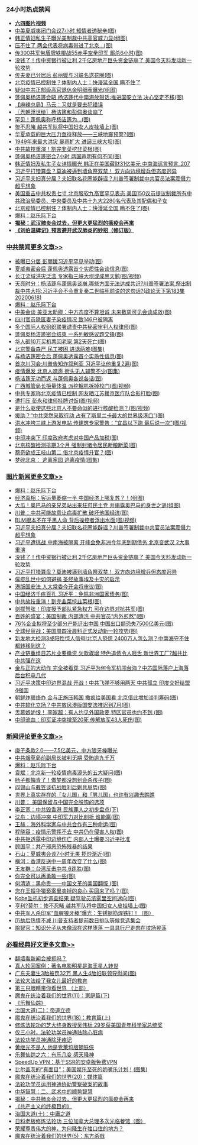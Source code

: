 <div class="catlist">
<h3>24小时热点禁闻</h3>
<ul>
<li><b><a href="http://d1.bdrive.tk/64.mp4" target="_blank">六四图片视频</a></b></li>
<li><a href="https://github.com/fqnews/bnews/blob/master/cnnews/20200618/1346768.md">中美夏威夷闭门会议7小时 知情者透秘辛(图)</a></li>
<li><a href="https://github.com/fqnews/bnews/blob/master/cbnews/20200618/1346802.md">韩正情妇私生子曝光美制裁中共高官威力显(组图)</a></li>
<li><a href="https://github.com/fqnews/bnews/blob/master/cbnews/20200618/1346834.md">压不住了 两会代表将病毒带进了北京…(图)</a></li>
<li><a href="https://github.com/fqnews/bnews/blob/master/cbnews/20200618/1346750.md">传300共军带盾牌铁棍战55赤手空拳印军 厮杀6小时(图)</a></li>
<li><a href="https://github.com/fqnews/bnews/blob/master/topimagenews/20200618/1346900.md">没钱了！传中资银行被让利 2千亿房地产巨头资金链崩了 美国今天料发动新一轮攻势</a></li>
<li><a href="https://github.com/fqnews/bnews/blob/master/cbnews/20200618/1346801.md">传夫妻已分居后 彭丽媛与习联名送花圈(图)</a></li>
<li><a href="https://github.com/fqnews/bnews/blob/master/comments/20200618/1346907.md">北京疫情已控制住？体制内人士：快漫延全国 瞒不住了</a></li>
<li><a href="https://github.com/fqnews/bnews/blob/master/cbnews/20200618/1346825.md">疑似中共正部级高官退休金明细表曝光(组图)</a></li>
<li><a href="https://github.com/fqnews/bnews/blob/master/cbnews/20200618/1346790.md">蓬佩奥杨洁篪会晤 杨洁篪代中南海放狠话∶推进国安立法 决心坚定不移(图)</a></li>
<li><a href="https://github.com/fqnews/bnews/blob/master/baitai/20200619/1346998.md">【麻辣总局】马云：习就是要去犯错误</a></li>
<li><a href="https://github.com/fqnews/bnews/blob/master/ssgc/20200619/1347052.md">〖兲朝浮世绘〗杨洁篪和彭佩奥谈崩了</a></li>
<li><a href="https://github.com/fqnews/bnews/blob/master/cnnews/20200619/1347145.md">罕见！蓬佩奥称呼杨洁篪为...(图)</a></li>
<li><a href="https://github.com/fqnews/bnews/blob/master/comments/20200618/1346889.md">惨不忍睹 越共军队将中国妇女人皮挂墙上(图)</a></li>
<li><a href="https://github.com/fqnews/bnews/blob/master/cbnews/20200618/1346780.md">华夏承载的巨大压力亟待释放——三峡地震预警?(图)</a></li>
<li><a href="https://github.com/fqnews/bnews/blob/master/cbnews/20200618/1346733.md">1949年来最大洪灾 暴雨扩大 进逼三峡大坝(图)</a></li>
<li><a href="https://github.com/fqnews/bnews/blob/master/topimagenews/20200618/1346751.md">中共故技重演！割完韭菜挖韭菜根(图)</a></li>
<li><a href="https://github.com/fqnews/bnews/blob/master/cbnews/20200619/1347017.md">蓬佩奥杨洁篪密会7小时 两国声明有何不同(图)</a></li>
<li><a href="https://github.com/fqnews/bnews/blob/master/comments/20200618/1346829.md">韩正情妇及私生子女详情曝光 韩正在美国藏财31亿美元 中南海谣言预言_207</a></li>
<li><a href="https://github.com/fqnews/bnews/blob/master/topimagenews/20200618/1346890.md">习近平打错算盘？莫迪被逼到墙角祭双禁！ 双方向边境增兵但态度迥异</a></li>
<li><a href="https://github.com/fqnews/bnews/blob/master/topimagenews/20200618/1346975.md">习近平夫妇真分居？夫妇联名花圈能辟谣？川普签署制裁中共官员法案震慑力超乎想象</a></li>
<li><a href="https://github.com/fqnews/bnews/blob/master/comments/20200618/1346839.md">美国重击中共权贵七寸 北京服软九高官罕见表态 美国150议员提议制裁所有中共政治局委员、中央委员及中共十九大2280名代表及其配偶和子女</a></li>
<li><a href="https://github.com/fqnews/bnews/blob/master/cbnews/20200619/1347138.md">北京疫情已控制住？体制内人士：快漫延全国 瞒不住了(图)</a></li>
<li><a href="https://github.com/fqnews/bnews/blob/master/comments/20200619/783252.md">爆料：赵乐际下台</a></li>
<li><b><a href="https://github.com/fqnews/bnews/blob/master/comments/20200211/1275071.md" target="_blank">揭秘：武汉肺炎会过去，但更大更猛烈的瘟疫会再来</a></b></li>
<li><b><a href="https://github.com/fqnews/bnews/blob/master/comments/20200207/1272816.md" target="_blank">《刘伯温碑记》预言避开武汉肺炎的妙招（修订版）</a></b></li>
</ul>
</div>

<div class="catlist">
<h3><a href="https://github.com/fqnews/bnews/blob/master/cbnews/" target="_blank">中共禁闻</a><span><a href="https://github.com/fqnews/bnews/blob/master/cbnews/" target="_blank" rel="nofollow">更多文章>></a></span></h3>
<ul>
<li><a href="https://github.com/fqnews/bnews/blob/master/cbnews/20200619/1347243.md" target="_blank">被曝已分居 彭丽媛习近平罕见举动(图)</a></li>
<li><a href="https://github.com/fqnews/bnews/blob/master/cbnews/20200619/1347238.md" target="_blank">夏威夷密会后 蓬佩奥透露首个实质性会谈信息(图)</a></li>
<li><a href="https://github.com/fqnews/bnews/blob/master/cbnews/20200619/1347237.md" target="_blank">长江流域洪灾泛滥 专家指三峡大坝或成黑天鹅(图/视频)</a></li>
<li><a href="https://github.com/fqnews/bnews/blob/master/cbnews/20200619/1347236.md" target="_blank">天亮时分：杨洁篪与蓬佩奥谈崩,哪些方面无法达成共识?川普签署法案,祭出制裁中共大招;习近平会不会重复秦二世临死前说的这句话?(政论天下第183集 20200618)</a></li>
<li><a href="https://github.com/fqnews/bnews/blob/master/comments/20200619/783252.md" target="_blank">爆料：赵乐际下台</a></li>
<li><a href="https://github.com/fqnews/bnews/blob/master/cbnews/20200619/1347225.md" target="_blank">中美会谈 美亚太助卿：中方态度不算坦诚 未来数周可见会谈成效(图)</a></li>
<li><a href="https://github.com/fqnews/bnews/blob/master/cbnews/20200619/1347224.md" target="_blank">四川官员隐匿妻子染疫情况 致146户被隔离</a></li>
<li><a href="https://github.com/fqnews/bnews/blob/master/cbnews/20200619/1347223.md" target="_blank">多个国际人权组织联署谴责中共秘密审判人权律师(图)</a></li>
<li><a href="https://github.com/fqnews/bnews/blob/master/cbnews/20200619/1347220.md" target="_blank">蓬佩奥杨洁篪密会结束 一系列敏感议题交锋(图)</a></li>
<li><a href="https://github.com/fqnews/bnews/blob/master/cbnews/20200619/1347219.md" target="_blank">华人砸10万买机票回老家 第2天死亡(图)</a></li>
<li><a href="https://github.com/fqnews/bnews/blob/master/cbnews/20200619/1347218.md" target="_blank">北京警备森严 民工被困 进退两难(图集)</a></li>
<li><a href="https://github.com/fqnews/bnews/blob/master/cbnews/20200619/1347211.md" target="_blank">与杨洁篪密会后 蓬佩奥透露首个实质性信息(图)</a></li>
<li><a href="https://github.com/fqnews/bnews/blob/master/cbnews/20200619/1347210.md" target="_blank">首次川习会:川普告知炸叙利亚 习近平让他重复2遍(图)</a></li>
<li><a href="https://github.com/fqnews/bnews/blob/master/cbnews/20200619/1347209.md" target="_blank">疫情爆发 北京人噤声 街头无人辅警不少(图集)</a></li>
<li><a href="https://github.com/fqnews/bnews/blob/master/cbnews/20200619/1347203.md" target="_blank">杨洁篪无功而返 与蓬佩奥各说各话(图)</a></li>
<li><a href="https://github.com/fqnews/bnews/blob/master/cbnews/20200619/1347202.md" target="_blank">广西城管局长拒量体温 派挖掘机拆掉校门(图/视频)</a></li>
<li><a href="https://github.com/fqnews/bnews/blob/master/cbnews/20200619/1347201.md" target="_blank">中共专家称北京疫情已控制 网友晒江苏援京医疗队合影打脸(图)</a></li>
<li><a href="https://github.com/fqnews/bnews/blob/master/cbnews/20200619/1347200.md" target="_blank">遭打压 彭永和律师挂牌讨饭(图/视频)</a></li>
<li><a href="https://github.com/fqnews/bnews/blob/master/cbnews/20200619/1347183.md" target="_blank">是什么驱使这些北京人不要命似的进行核酸检测？(图/视频)</a></li>
<li><a href="https://github.com/fqnews/bnews/blob/master/cbnews/20200619/1347168.md" target="_blank">援助？“中共突然采取行动 占有了斯里兰卡最大的世界级港口”(图)</a></li>
<li><a href="https://github.com/fqnews/bnews/blob/master/cbnews/20200619/1347167.md" target="_blank">洪水冲垮三峡上游发电站 传建筑专家警告：“宜昌以下跑 最后说一次”(图/视频)</a></li>
<li><a href="https://github.com/fqnews/bnews/blob/master/cbnews/20200619/1347154.md" target="_blank">中印冲突下 印度政府考虑对中国产品加税(图)</a></li>
<li><a href="https://github.com/fqnews/bnews/blob/master/cbnews/20200619/1347153.md" target="_blank">北京核酸检测排期3个月 强制封堵令居民断粮断菜(图)</a></li>
<li><a href="https://github.com/fqnews/bnews/blob/master/cbnews/20200619/1347152.md" target="_blank">蔡奇欲成王岐山第二 借北京疫情升官？(图)</a></li>
<li><a href="https://github.com/fqnews/bnews/blob/master/cbnews/20200619/1347151.md" target="_blank">梦碎北京： 逃离家园 逃离疫情(图集)</a></li>

</ul>
</div>
<div class="catlist">
<h3><a href="https://github.com/fqnews/bnews/blob/master/topimagenews/" target="_blank">图片新闻</a><span><a href="https://github.com/fqnews/bnews/blob/master/topimagenews/" target="_blank" rel="nofollow">更多文章>></a></span></h3>
<ul>
<li><a href="https://github.com/fqnews/bnews/blob/master/comments/20200619/783252.md" target="_blank">爆料：赵乐际下台</a></li>
<li><a href="https://github.com/fqnews/bnews/blob/master/topimagenews/20200619/1347217.md" target="_blank">经济真相：客运量萎缩一半 中国经济上哪复苏？！(组图)</a></li>
<li><a href="https://github.com/fqnews/bnews/blob/master/topimagenews/20200619/1347182.md" target="_blank">大瓜！奥巴马的亲兄弟站出来狂怼民主党 并揭露奥巴马的身世之谜(组图)</a></li>
<li><a href="https://github.com/fqnews/bnews/blob/master/topimagenews/20200619/1347131.md" target="_blank">川普：中共可能故意让病毒扩散 破坏他国经济(图)</a></li>
<li><a href="https://github.com/fqnews/bnews/blob/master/topimagenews/20200619/1347053.md" target="_blank">BLM根本不在乎黑人命 背后操控者浮出水面(图/视频)</a></li>
<li><a href="https://github.com/fqnews/bnews/blob/master/topimagenews/20200618/1346975.md" target="_blank">习近平夫妇真分居？夫妇联名花圈能辟谣？川普签署制裁中共官员法案震慑力超乎想象</a></li>
<li><a href="https://github.com/fqnews/bnews/blob/master/topimagenews/20200618/1346915.md" target="_blank">习近平遭挑战 中南海被隔离 开峰会免非洲今年底到期债务 北京变武汉 2大事重演</a></li>
<li><a href="https://github.com/fqnews/bnews/blob/master/topimagenews/20200618/1346900.md" target="_blank">没钱了！传中资银行被让利 2千亿房地产巨头资金链崩了 美国今天料发动新一轮攻势</a></li>
<li><a href="https://github.com/fqnews/bnews/blob/master/topimagenews/20200618/1346890.md" target="_blank">习近平打错算盘？莫迪被逼到墙角祭双禁！ 双方向边境增兵但态度迥异</a></li>
<li><a href="https://github.com/fqnews/bnews/blob/master/comments/20200618/1346823.md" target="_blank">瘟疫乱世中如何避祸 圣经故事埃及十灾的启示</a></li>
<li><a href="https://github.com/fqnews/bnews/blob/master/topimagenews/20200618/1346778.md" target="_blank">港版国安法 人大常委今开会将审议(图)</a></li>
<li><a href="https://github.com/fqnews/bnews/blob/master/topimagenews/20200618/1346765.md" target="_blank">中国经济千疮百孔 习近平：免除非洲国家债务(图)</a></li>
<li><a href="https://github.com/fqnews/bnews/blob/master/topimagenews/20200618/1346751.md" target="_blank">中共故技重演！割完韭菜挖韭菜根(图)</a></li>
<li><a href="https://github.com/fqnews/bnews/blob/master/topimagenews/20200618/1346740.md" target="_blank">剑拔弩张！印度授予部队紧急权力 可在边界对抗共军(图)</a></li>
<li><a href="https://github.com/fqnews/bnews/blob/master/topimagenews/20200618/1346628.md" target="_blank">百姓的盛宴：美国制裁 内部清洗 中共官员“内外煎熬”(图)</a></li>
<li><a href="https://github.com/fqnews/bnews/blob/master/topimagenews/20200617/1346381.md" target="_blank">76%企业拟将至少部分产能迁出中国 中国出口额恐失7500亿美元(图)</a></li>
<li><a href="https://github.com/fqnews/bnews/blob/master/topimagenews/20200617/1346375.md" target="_blank">全球经贸战：美国周四凌晨料正式发动新一轮攻势(图)</a></li>
<li><a href="https://github.com/fqnews/bnews/blob/master/topimagenews/20200617/1346358.md" target="_blank">新发地大检测3成阳性惊人信号!北京人恐慌 2400万人怎么测？中南海守不住 都转移到这？</a></li>
<li><a href="https://github.com/fqnews/bnews/blob/master/topimagenews/20200617/1346314.md" target="_blank">产业链重组日芯片业要撤资 欠款骤增 特色追债令人咂舌 新世界工厂?越共比中共强在这</a></li>
<li><a href="https://github.com/fqnews/bnews/blob/master/topimagenews/20200617/1346236.md" target="_blank">金与正的大动作 完全被看穿 习近平为何令军机闯台海？中芯国际落户上海落后台积电几代</a></li>
<li><a href="https://github.com/fqnews/bnews/blob/master/topimagenews/20200617/1346231.md" target="_blank">习近平决策中印边界混战 开战！中共飞弹不够用两天 中共孤立 印度交好结盟4强国</a></li>
<li><a href="https://github.com/fqnews/bnews/blob/master/topimagenews/20200617/1346152.md" target="_blank">朝鲜炸联络办 金与正施压韩国 撒疯给美国看 北京借此增加谈判筹码(图)</a></li>
<li><a href="https://github.com/fqnews/bnews/blob/master/topimagenews/20200617/1346151.md" target="_blank">中共软化立场？中共放风港版国安法推迟到7月(图)</a></li>
<li><a href="https://github.com/fqnews/bnews/blob/master/topimagenews/20200617/1346070.md" target="_blank">羡慕嫉妒恨！ 李家超：有人约见外国政要 特区官员也约不到 (图)</a></li>
<li><a href="https://github.com/fqnews/bnews/blob/master/topimagenews/20200617/1345989.md" target="_blank">中印流血：印军证冲突增至20死 传解放军43人死伤(图)</a></li>

</ul>
</div>
<div class="catlist">
<h3><a href="https://github.com/fqnews/bnews/blob/master/comments/" target="_blank">新闻评论</a><span><a href="https://github.com/fqnews/bnews/blob/master/comments/" target="_blank" rel="nofollow">更多文章>></a></span></h3>
<ul>
<li><a href="https://github.com/fqnews/bnews/blob/master/comments/20200619/1347251.md" target="_blank">庚子条款2.0——7.5亿美元，中方狼牙棒曝光</a></li>
<li><a href="https://github.com/fqnews/bnews/blob/master/comments/20200619/1347240.md" target="_blank">中共烟草局前副局长被判无期 受贿逾九千万</a></li>
<li><a href="https://github.com/fqnews/bnews/blob/master/comments/20200619/783252.md" target="_blank">爆料：赵乐际下台</a></li>
<li><a href="https://github.com/fqnews/bnews/blob/master/comments/20200619/1347228.md" target="_blank">袁斌：北京新一轮疫情病毒源头的五大疑问(图)</a></li>
<li><a href="https://github.com/fqnews/bnews/blob/master/comments/20200619/1347216.md" target="_blank">肠子都悔青了！做梦都没想到会杀孩子(图)</a></li>
<li><a href="https://github.com/fqnews/bnews/blob/master/comments/20200619/1347208.md" target="_blank">阎锡山与戴笠谈抗战胜利后剿共局势(图)</a></li>
<li><a href="https://github.com/fqnews/bnews/blob/master/comments/20200619/1347206.md" target="_blank">世界上真实存在的「女儿国」和「男儿国」也许有兴趣去瞧瞧</a></li>
<li><a href="https://github.com/fqnews/bnews/blob/master/comments/20200619/1347198.md" target="_blank">川普： 美国保留与中国完全脱钩的选项</a></li>
<li><a href="https://github.com/fqnews/bnews/blob/master/comments/20200619/1347191.md" target="_blank">李正宽：中共毁香港 民族罪人之初步盘点(下)</a></li>
<li><a href="https://github.com/fqnews/bnews/blob/master/comments/20200619/1347190.md" target="_blank">沈舟：边境冲突 中印军力对比剖析 谁能赢(图)</a></li>
<li><a href="https://github.com/fqnews/bnews/blob/master/comments/20200619/1347189.md" target="_blank">王赫：海外科学家与中共合作有三种命运(图)</a></li>
<li><a href="https://github.com/fqnews/bnews/blob/master/comments/20200619/1347188.md" target="_blank">程晓容：疫情示警挥不去 中共仍在侵害人权(图)</a></li>
<li><a href="https://github.com/fqnews/bnews/blob/master/comments/20200619/1347181.md" target="_blank">中共拒透露中印边境伤亡 内部人士曝要习近平批准</a></li>
<li><a href="https://github.com/fqnews/bnews/blob/master/comments/20200619/1347180.md" target="_blank">顾国平：共产邪恶恐怖残暴的结果</a></li>
<li><a href="https://github.com/fqnews/bnews/blob/master/comments/20200619/1347179.md" target="_blank">石山：夏威夷会谈7小时无果 揽炒渐近(图)</a></li>
<li><a href="https://github.com/fqnews/bnews/blob/master/comments/20200619/1347178.md" target="_blank">横河：香港反送中一周年改变了什么(图)</a></li>
<li><a href="https://github.com/fqnews/bnews/blob/master/comments/20200619/1347177.md" target="_blank">王友群：台湾反击中共 6连胜(图)</a></li>
<li><a href="https://github.com/fqnews/bnews/blob/master/comments/20200619/1347176.md" target="_blank">你完全可以再勇敢一些(图)</a></li>
<li><a href="https://github.com/fqnews/bnews/blob/master/comments/20200619/1347175.md" target="_blank">何清涟：黑命贵——中国文革的美国翻版 (图)</a></li>
<li><a href="https://github.com/fqnews/bnews/blob/master/comments/20200619/1347166.md" target="_blank">您在王振华猥亵案里卖掉的良心 买回来了吗？(图)</a></li>
<li><a href="https://github.com/fqnews/bnews/blob/master/comments/20200619/1347165.md" target="_blank">Kobe坠机初步调查结果 疑驾驶员浓雾里空间迷向(图)</a></li>
<li><a href="https://github.com/fqnews/bnews/blob/master/comments/20200619/1347161.md" target="_blank">亨利?莫尔：惨不忍睹 越共军队将中国妇女人皮挂墙上(图)</a></li>
<li><a href="https://github.com/fqnews/bnews/blob/master/comments/20200619/1347148.md" target="_blank">中共军人杀印军“血腥狼牙棒”曝光：生锈钢筋焊铁钉！（图）</a></li>
<li><a href="https://github.com/fqnews/bnews/blob/master/comments/20200619/1347136.md" target="_blank">历劫后热情不减 川普支持者提前数日排队等候竞选集会</a></li>
<li><a href="https://github.com/fqnews/bnews/blob/master/comments/20200619/1347133.md" target="_blank">喻智官：知识分子从未像现在这样堕落 一具具行尸走肉在坟场晃荡</a></li>

</ul>
</div>

<div class="catlist">
<h3><a href="https://github.com/fqnews/bnews/blob/master/bikan/" target="_blank">必看经典好文</a><span><a href="https://github.com/fqnews/bnews/blob/master/bikan/" target="_blank" rel="nofollow">更多文章>></a></span></h3>
<ul>
<li><a href="https://github.com/fqnews/bnews/blob/master/fanqiang/20200616/1345793.md" target="_blank">翻墙看新闻会被抓吗？</a></li>
<li><a href="https://github.com/fqnews/bnews/blob/master/comments/20200523/1332915.md" target="_blank">真人轮回案例：著名电影明星是海王星人转世</a></li>
<li><a href="https://github.com/fqnews/bnews/blob/master/cbnews/20200611/1343037.md" target="_blank">广东夫妻生3胎被罚32万 黑人生4胎妇联领导慰问(图)</a></li>
<li><a href="https://github.com/fqnews/bnews/blob/master/cbnews/20200516/1329218.md" target="_blank">法轮大法给了我女儿最好的教育</a></li>
<li><a href="https://github.com/fqnews/bnews/blob/master/comments/20200426/1319648.md" target="_blank">第三只眼睛带你看世界 （上部）</a></li>
<li><a href="https://github.com/fqnews/bnews/blob/master/topimagenews/20180530/950691.md" target="_blank">魔鬼在统治着我们的世界(11)：家庭篇(下)</a></li>
<li><a href="https://github.com/fqnews/bnews/blob/master/comments/20200527/783191.md" target="_blank">《乐舞仙踪》</a></li>
<li><a href="https://github.com/fqnews/bnews/blob/master/cbnews/20180308/911611.md" target="_blank">治国大道(二)：帝道立德</a></li>
<li><a href="https://github.com/fqnews/bnews/blob/master/topimagenews/20180701/965109.md" target="_blank">魔鬼在统治着我们的世界(18)：教育篇(上)</a></li>
<li><a href="https://github.com/fqnews/bnews/blob/master/comments/20190517/1129285.md" target="_blank">修炼法轮功的芝大终身教授吴伟标 29岁获美国青年科学家总统奖</a></li>
<li><a href="https://github.com/fqnews/bnews/blob/master/health/20170626/780270.md" target="_blank">仅三小时，法轮功学员神通祛除心脏病</a></li>
<li><a href="https://github.com/fqnews/bnews/blob/master/health/20170626/780263.md" target="_blank">法轮功学员神通除牙疼记</a></li>
<li><a href="https://github.com/fqnews/bnews/blob/master/lifebaike/20190522/1131765.md" target="_blank">黄继光不是人 他是党莱坞版钢铁侠</a></li>
<li><a href="https://github.com/fqnews/bnews/blob/master/tculture/20190101/792146.md" target="_blank">乐舞仙踪之六：有乐几变 感天降神</a></li>
<li><a href="https://github.com/fqnews/bnews/blob/master/cbnews/20191226/1241739.md" target="_blank">SpeedUp VPN：基于SSR的安卓版免费VPN</a></li>
<li><a href="https://github.com/fqnews/bnews/blob/master/topimagenews/20200523/1333231.md" target="_blank">比尔盖茨的“真面目”：美国娱乐至死的奶嘴乐计划！(图集)</a></li>
<li><a href="https://github.com/fqnews/bnews/blob/master/comments/20180725/976787.md" target="_blank">魔鬼在统治着我们的世界(20)：媒体篇</a></li>
<li><a href="https://github.com/fqnews/bnews/blob/master/cbnews/20170626/780479.md" target="_blank">法轮功学员运用神通协助警察破案的故事</a></li>
<li><a href="https://github.com/fqnews/bnews/blob/master/comments/20200605/783249.md" target="_blank">中华智慧：二、武术中的顺势智慧</a></li>
<li><a href="https://github.com/fqnews/bnews/blob/master/comments/20200211/1275071.md" target="_blank">揭秘：中共肺炎会过去，但更大更猛烈的瘟疫会再来</a></li>
<li><a href="https://github.com/fqnews/bnews/blob/master/bookwiki/20171120/858084.md" target="_blank">《共产主义的终极目的》</a></li>
<li><a href="https://github.com/fqnews/bnews/blob/master/cbnews/20180316/915423.md" target="_blank">治国大道(十)：中庸之道</a></li>
<li><a href="https://github.com/fqnews/bnews/blob/master/comments/20200531/1337359.md" target="_blank">日料老板修炼法轮功 三位加拿大总理多次光临餐馆（图）</a></li>
<li><a href="https://github.com/fqnews/bnews/blob/master/comments/20200618/1346830.md" target="_blank">荣耀尊贵伟大的神，为何降生在牲口住的地方？</a></li>
<li><a href="https://github.com/fqnews/bnews/blob/master/topimagenews/20180524/946967.md" target="_blank">魔鬼在统治着我们的世界(5)：东方杀戮</a></li>

</ul>
</div>